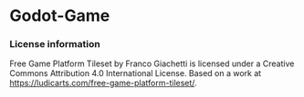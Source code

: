 # Godot-Game


### License information
Free Game Platform Tileset by Franco Giachetti is licensed under a Creative Commons Attribution 4.0 International License.
Based on a work at https://ludicarts.com/free-game-platform-tileset/.
